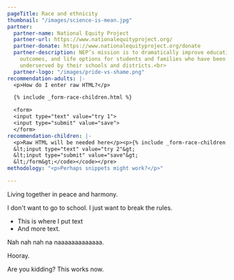 ```yaml
---
pageTitle: Race and ethnicity
thumbnail: "/images/science-is-mean.jpg"
partner:
  partner-name: National Equity Project
  partner-url: https://www.nationalequityproject.org/
  partner-donate: https://www.nationalequityproject.org/donate
  partner-description: NEP’s mission is to dramatically improve educational experiences,
    outcomes, and life options for students and families who have been historically
    underserved by their schools and districts.<br>
  partner-logo: "/images/pride-vs-shame.png"
recommendation-adults: |-
  <p>How do I enter raw HTML?</p>

  {% include _form-race-children.html %}

  <form>
  <input type="text" value="try 1">
  <input type="submit" value="save">
  </form>
recommendation-children: |-
  <p>Raw HTML will be needed here</p><p>{% include _form-race-children.html %}</p><p>&lt;form&gt;</p><p>&lt;input type="text" value="try 1"&gt;</p><p>&lt;input type="submit" value="save"&gt;</p><p>&lt;/form&gt;</p><pre><code><code>&lt;form&gt;
  &lt;input type="text" value="try 2"&gt;
  &lt;input type="submit" value="save"&gt;
  &lt;/form&gt;</code></code></pre>
methodology: "<p>Perhaps snippets might work?</p>"

---
```

Living together in peace and harmony.

I don't want to go to school.  I just want to break the rules.

* This is where I put text
* And more text.

Nah nah nah na naaaaaaaaaaaaa.

Hooray.

Are you kidding?  This works now.